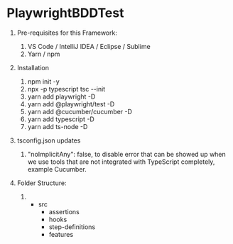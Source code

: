 # PlaywrightBDDTest


1. Pre-requisites for this Framework:
    1. VS Code / IntelliJ IDEA / Eclipse / Sublime
    2. Yarn /  npm
2. Installation
    1. npm init -y
    2. npx  -p typescript tsc --init
    3. yarn add playwright -D
    4. yarn add @playwright/test -D
    5. yarn add @cucumber/cucumber -D
    6. yarn add typescript -D
    7. yarn add ts-node -D
    
3. tsconfig.json updates
    1. "noImplicitAny": false, to disable error that can be showed up when we use tools that are not integrated with TypeScript completely, example Cucumber.

4. Folder Structure:
    1. - src
            - assertions
            - hooks
            - step-definitions
            - features
            